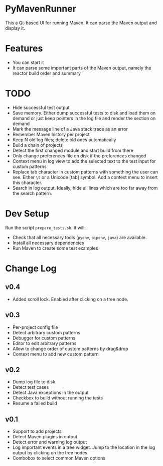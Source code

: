 PyMavenRunner
=============

This a Qt-based UI for running Maven. It can parse the Maven output and display it.

Features
========

- You can start it
- It can parse some important parts of the Maven output, namely the reactor build order and summary

TODO
====

- Hide successful test output
- Save memory. Either dump successful tests to disk and load them on demand or just keep pointers in the log file and render the section on demand
- Mark the message line of a Java stack trace as an error
- Remember Maven history per project
- Keep N old log files; delete old ones automatically
- Build a chain of projects
- Detect the first changed module and start build from there
- Only change preferences file on disk if the preferences changed
- Context menu in log view to add the selected text to the test input for custom patterns
- Replace tab character in custom patterns with something the user can see. Either `\t` or a Unicode [tab] symbol. Add a context menu to insert this character.
- Search in log output. Ideally, hide all lines which are too far away from the search pattern.

Dev Setup
=========

Run the script `prepare_tests.sh`. It will:

- Check that all necessary tools (`pyenv`, `pipenv`, `java`) are available.
- Install all necessary dependencies
- Run Maven to create some test examples

Change Log
==========

v0.4
----

- Added scroll lock. Enabled after clicking on a tree node.

v0.3
----

- Per-project config file
- Detect arbitrary custom patterns
- Debugger for custom patterns
- Editor to edit arbitrary patterns
- Allow to change order of custom patterns by drag&drop
- Context menu to add new custom pattern

v0.2
----

- Dump log file to disk
- Detect test cases
- Detect Java exceptions in the output
- Checkbox to build without running the tests
- Resume a failed build

v0.1
----

- Support to add projects
- Detect Maven plugins in output
- Detect error and warning log output
- Log important events in a tree widget. Jump to the location in the log output by clicking on the tree nodes.
- Combobox to select common Maven options
